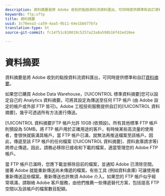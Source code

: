 ```yaml
---
description: 資料摘要是將 Adobe 收到的點按資料流資料匯出，可同時提供標準和自訂資料摘要。
keywords: ftp;sftp
title: 資料摘要
uuid: 3c70eea3-ca59-4aa5-9b11-64e1bb677bfa
translation-type: ht
source-git-commit: fc14751c810019c5257a23a8a598b16f42ed10ee

---
```



# 資料摘要

資料摘要是將 Adobe 收到的點按資料流資料匯出，可同時提供標準和自訂[資料摘要](/help/export/analytics-data-feed/data-feed-overview.md)。

如果您已購買 Adobe Data Warehouse，[!UICONTROL 標準資料摘要]您可以設定自己的 Analytics 資料摘要。可將其設定為傳送至任何 FTP 帳戶 (由 Adobe 設定的帳戶或外部 FTP 皆可)。Adobe 工程技術服務提供自訂的[!UICONTROL 資料摘要]，幾乎可透過所有方法進行傳送。

[!UICONTROL 資料摘要]FTP 帳戶允許 10GB (依預設)。所有其他標準 FTP 帳戶 則預設為 50MB。將 FTP 帳戶用於正確用途的客戶，有時候某些高流量的使用者，會很快就裝滿其帳戶。當 FTP 帳戶已滿，就無法再推送檔案至該帳戶。因此，傳遞至該 FTP 帳戶的任何檔案 ([!UICONTROL 資料摘要]、資料倉庫請求等) 將停止傳遞。因此，請務必移除已接收和下載的檔案，適當管理您的 Adobe FTP 帳戶。

當 FTP 帳戶已滿時，您應下載並移除目前的檔案，並通知 Adobe 已清除空間。接著 Adobe 就能重新傳送尚未傳遞的檔案。有些工具 (例如資料倉庫) 可讓使用者重新傳送這些檔案。重新傳送也許無須 Adobe 介入。如果您的 FTP 帳戶似乎經常填滿，請聯絡 Adobe 客戶服務，由他們推薦一些傳遞替代方案，包括提高 FTP 空間以及該帳戶的檔案數目配額。
